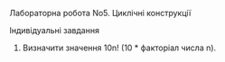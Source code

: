Лабораторна робота No5. Циклічні конструкції

Індивідуальні завдання
1. Визначити значення 10n! (10 * факторіал числа n).
